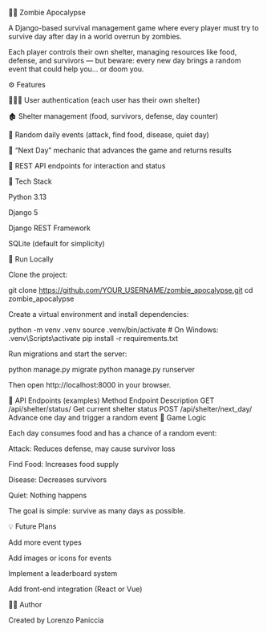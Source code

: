 🧟‍♂️ Zombie Apocalypse

A Django-based survival management game where every player must try to survive day after day in a world overrun by zombies.

Each player controls their own shelter, managing resources like food, defense, and survivors — but beware: every new day brings a random event that could help you… or doom you.

⚙️ Features

🧑‍🤝‍🧑 User authentication (each user has their own shelter)

🏚️ Shelter management (food, survivors, defense, day counter)

🎲 Random daily events (attack, find food, disease, quiet day)

📅 “Next Day” mechanic that advances the game and returns results

🧩 REST API endpoints for interaction and status

🧰 Tech Stack

Python 3.13

Django 5

Django REST Framework

SQLite (default for simplicity)

🚀 Run Locally
 
Clone the project:

git clone https://github.com/YOUR_USERNAME/zombie_apocalypse.git
cd zombie_apocalypse


Create a virtual environment and install dependencies:

python -m venv .venv
source .venv/bin/activate      # On Windows: .venv\Scripts\activate
pip install -r requirements.txt


Run migrations and start the server:

python manage.py migrate
python manage.py runserver


Then open http://localhost:8000
 in your browser.

📡 API Endpoints (examples)
Method	Endpoint	Description
GET	/api/shelter/status/	Get current shelter status
POST	/api/shelter/next_day/	Advance one day and trigger a random event
🧠 Game Logic

Each day consumes food and has a chance of a random event:

Attack: Reduces defense, may cause survivor loss

Find Food: Increases food supply

Disease: Decreases survivors

Quiet: Nothing happens

The goal is simple: survive as many days as possible.

💡 Future Plans

Add more event types

Add images or icons for events

Implement a leaderboard system

Add front-end integration (React or Vue)

🧑‍💻 Author

Created by Lorenzo Paniccia